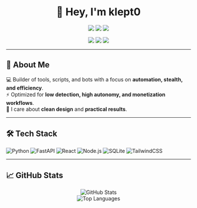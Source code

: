 <div align="center">

# 👋 Hey, I'm klept0  

</div>

<p align="center">
  <a href="https://t.me/klept0"><img src="https://img.shields.io/badge/Telegram-2CA5E0?style=flat-square&logo=telegram&logoColor=white"></a>
  <a href="https://discord.gg/your-invite"><img src="https://img.shields.io/badge/Discord-5865F2?style=flat-square&logo=discord&logoColor=white"></a>
  <a href="https://ko-fi.com/klept0"><img src="https://img.shields.io/badge/Support%20Me-Ko--fi-ff5e5b?style=flat-square&logo=ko-fi&logoColor=white"></a>
</p>

<p align="center">
  <img src="https://komarev.com/ghpvc/?username=klept0&color=blueviolet&style=flat-square" />
  <img src="https://img.shields.io/github/followers/klept0?style=flat-square&color=success" />
  <img src="https://img.shields.io/github/stars/klept0?style=flat-square&color=yellow" />
</p>

---

## 🚀 About Me  
💻 Builder of tools, scripts, and bots with a focus on **automation, stealth, and efficiency**.  
⚡ Optimized for **low detection, high autonomy, and monetization workflows**.  
🎯 I care about **clean design** and **practical results**.  

---

## 🛠️ Tech Stack  

![Python](https://img.shields.io/badge/Python-3776AB?style=flat-square&logo=python&logoColor=white)
![FastAPI](https://img.shields.io/badge/FastAPI-009688?style=flat-square&logo=fastapi&logoColor=white)
![React](https://img.shields.io/badge/React-61DAFB?style=flat-square&logo=react&logoColor=black)
![Node.js](https://img.shields.io/badge/Node.js-43853D?style=flat-square&logo=node-dot-js&logoColor=white)
![SQLite](https://img.shields.io/badge/SQLite-07405E?style=flat-square&logo=sqlite&logoColor=white)
![TailwindCSS](https://img.shields.io/badge/Tailwind-38B2AC?style=flat-square&logo=tailwind-css&logoColor=white)

---

## 📈 GitHub Stats  

<div align="center">

![GitHub Stats](https://github-readme-stats.vercel.app/api?username=klept0&show_icons=true&theme=radical)  
![Top Languages](https://github-readme-stats.vercel.app/api/top-langs/?username=klept0&layout=compact&theme=radical)

</div>
